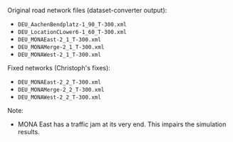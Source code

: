 Original road network files (dataset-converter output):
- `DEU_AachenBendplatz-1_90_T-300.xml`
- `DEU_LocationCLower6-1_60_T-300.xml`
- `DEU_MONAEast-2_1_T-300.xml`
- `DEU_MONAMerge-2_1_T-300.xml`
- `DEU_MONAWest-2_1_T-300.xml`

Fixed networks (Christoph's fixes):
- `DEU_MONAEast-2_2_T-300.xml`
- `DEU_MONAMerge-2_2_T-300.xml`
- `DEU_MONAWest-2_2_T-300.xml`

Note:
- MONA East has a traffic jam at its very end. This impairs the simulation results.
